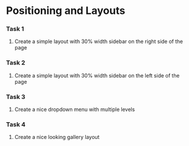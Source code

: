 # Positioning and Layouts

### Task 1

1. Create a simple layout with 30% width sidebar on the right side of the page

### Task 2

1. Create a simple layout with 30% width sidebar on the left side of the page

### Task 3

1. Create a nice dropdown menu with multiple levels

### Task 4

1. Create a nice looking gallery layout
